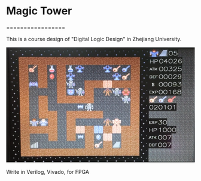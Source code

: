 # Magic Tower
=================


This is a course design of "Digital Logic Design" in Zhejiang University.

![Demo](demo.png)

Write in Verilog, Vivado, for FPGA

